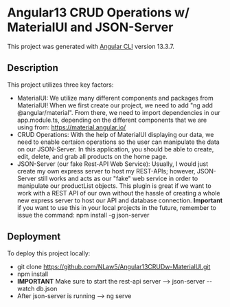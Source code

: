 # Angular13 CRUD Operations w/ MaterialUI and JSON-Server

This project was generated with [Angular CLI](https://github.com/angular/angular-cli) version 13.3.7.

## Description
This project utilizes three key factors: 
- MaterialUI:
We utilize many different components and packages from MaterialUI! When we first create our project, we need to add "ng add @angular/material". From there, we need to import dependencies in our app.module.ts, depending on the different components that we are using from: https://material.angular.io/
- CRUD Operations:
With the help of MaterialUI displaying our data, we need to enable certaion operations so the user can manipulate the data on our JSON-Server. In this application, you should be able to create, edit, delete, and grab all products on the home page. 
- JSON-Server (our fake Rest-API Web Service):
Usually, I would just create my own express server to host my REST-APIs; however, JSON-Server still works and acts as our "fake" web service in order to manipulate our productList objects. This plugin is great if we want to work with a REST API of our own without the hassle of creating a whole new express server to host our API and database connection. **Important** if you want to use this in your local projects in the future, remember to issue the command: npm install -g json-server



## Deployment
To deploy this project locally:
- git clone https://github.com/NLaw5/Angular13CRUDw-MaterialUI.git
- npm install 
- **IMPORTANT** Make sure to start the rest-api server --> json-server --watch db.json
- After json-server is running --> ng serve

